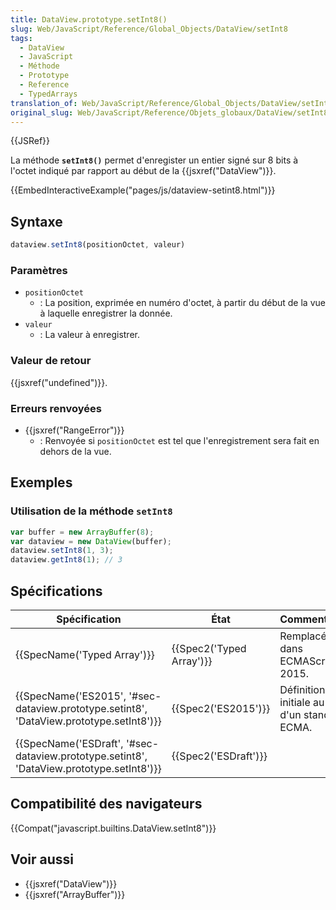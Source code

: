 ```yaml
---
title: DataView.prototype.setInt8()
slug: Web/JavaScript/Reference/Global_Objects/DataView/setInt8
tags:
  - DataView
  - JavaScript
  - Méthode
  - Prototype
  - Reference
  - TypedArrays
translation_of: Web/JavaScript/Reference/Global_Objects/DataView/setInt8
original_slug: Web/JavaScript/Reference/Objets_globaux/DataView/setInt8
---
```

{{JSRef}}

La méthode **`setInt8()`** permet d'enregister un entier signé sur 8 bits à l'octet indiqué par rapport au début de la {{jsxref("DataView")}}.

{{EmbedInteractiveExample("pages/js/dataview-setint8.html")}}

## Syntaxe

```js
dataview.setInt8(positionOctet, valeur)
```

### Paramètres

- `positionOctet`
  - : La position, exprimée en numéro d'octet, à partir du début de la vue à laquelle enregistrer la donnée.
- `valeur`
  - : La valeur à enregistrer.

### Valeur de retour

{{jsxref("undefined")}}.

### Erreurs renvoyées

- {{jsxref("RangeError")}}
  - : Renvoyée si `positionOctet` est tel que l'enregistrement sera fait en dehors de la vue.

## Exemples

### Utilisation de la méthode `setInt8`

```js
var buffer = new ArrayBuffer(8);
var dataview = new DataView(buffer);
dataview.setInt8(1, 3);
dataview.getInt8(1); // 3
```

## Spécifications

| Spécification                                                                                                        | État                             | Commentaires                                    |
| -------------------------------------------------------------------------------------------------------------------- | -------------------------------- | ----------------------------------------------- |
| {{SpecName('Typed Array')}}                                                                                 | {{Spec2('Typed Array')}} | Remplacée dans ECMAScript 2015.                 |
| {{SpecName('ES2015', '#sec-dataview.prototype.setint8', 'DataView.prototype.setInt8')}} | {{Spec2('ES2015')}}         | Définition initiale au sein d'un standard ECMA. |
| {{SpecName('ESDraft', '#sec-dataview.prototype.setint8', 'DataView.prototype.setInt8')}} | {{Spec2('ESDraft')}}     |                                                 |

## Compatibilité des navigateurs

{{Compat("javascript.builtins.DataView.setInt8")}}

## Voir aussi

- {{jsxref("DataView")}}
- {{jsxref("ArrayBuffer")}}
